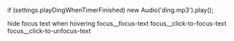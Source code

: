 if (settings.playDingWhenTimerFinished)
    new Audio('ding.mp3').play();

hide focus text when hovering
    focus__focus-text
    focus__click-to-focus-text
    focus__click-to-unfocus-text

